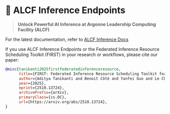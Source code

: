 # 🤖 ALCF Inference Endpoints

> **Unlock Powerful AI Inference at Argonne Leadership Computing Facility (ALCF)**

For the latest documentation, refer to [ALCF Inference Docs](https://docs.alcf.anl.gov/services/inference-endpoints)


If you use ALCF Inference Endpoints or the Federated Inference Resource Scheduling Toolkit (FIRST) in your research or workflows, please cite our paper:
```bibtex
@misc{tanikanti2025firstfederatedinferenceresource,
      title={FIRST: Federated Inference Resource Scheduling Toolkit for Scientific AI Model Access}, 
      author={Aditya Tanikanti and Benoit Côté and Yanfei Guo and Le Chen and Nickolaus Saint and Ryan Chard and Ken Raffenetti and Rajeev Thakur and Thomas Uram and Ian Foster and Michael E. Papka and Venkatram Vishwanath},
      year={2025},
      eprint={2510.13724},
      archivePrefix={arXiv},
      primaryClass={cs.DC},
      url={https://arxiv.org/abs/2510.13724}, 
}
```
